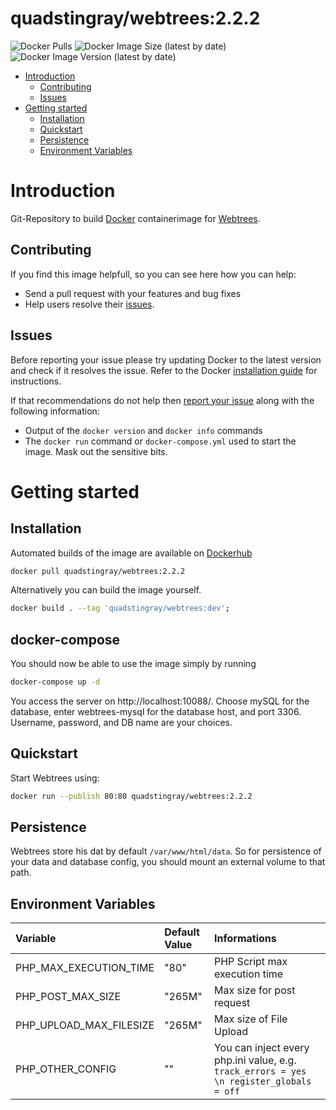 # quadstingray/webtrees:2.2.2

![Docker Pulls](https://img.shields.io/docker/pulls/quadstingray/webtrees) ![Docker Image Size (latest by date)](https://img.shields.io/docker/image-size/quadstingray/webtrees) ![Docker Image Version (latest by date)](https://img.shields.io/docker/v/quadstingray/webtrees) 

- [Introduction](#introduction)
  - [Contributing](#contributing)
  - [Issues](#issues)
- [Getting started](#getting-started)
  - [Installation](#installation)
  - [Quickstart](#quickstart)
  - [Persistence](#persistence)
  - [Environment Variables](#environment-variables)

# Introduction
Git-Repository to build [Docker](https://www.docker.com/) containerimage for [Webtrees](https://github.com/fisharebest/webtrees).

## Contributing
If you find this image helpfull, so you can see here how you can help:
- Send a pull request with your features and bug fixes
- Help users resolve their [issues](https://github.com/QuadStingray/docker-webtrees/issues).

## Issues
Before reporting your issue please try updating Docker to the latest version and check if it resolves the issue. Refer to the Docker [installation guide](https://docs.docker.com/installation) for instructions.

If that recommendations do not help then [report your issue](../../issues/new) along with the following information:

- Output of the `docker version` and `docker info` commands
- The `docker run` command or `docker-compose.yml` used to start the
  image. Mask out the sensitive bits.

# Getting started
## Installation
Automated builds of the image are available on
[Dockerhub](https://hub.docker.com/r/quadstingray/webtrees)

```bash
docker pull quadstingray/webtrees:2.2.2
```

Alternatively you can build the image yourself.
```bash
docker build . --tag 'quadstingray/webtrees:dev';
```

## docker-compose
You should now be able to use the image simply by running

```bash
docker-compose up -d
```
You access the server on http://localhost:10088/.  Choose mySQL for
the database, enter webtrees-mysql for the database host, and port 3306.
Username, password, and DB name are your choices.

## Quickstart
Start Webtrees using:

```bash
docker run --publish 80:80 quadstingray/webtrees:2.2.2
```



## Persistence
Webtrees store his dat by default  `/var/www/html/data`. So for persistence of your data and database config, you should mount an external volume to that path.

## Environment Variables

| Variable                       | Default Value    | Informations                                                                             |
|:-------------------------------|:-----------------|:-----------------------------------------------------------------------------------------|
| PHP_MAX_EXECUTION_TIME         | "80"             |  PHP Script max execution time                                                           |
| PHP_POST_MAX_SIZE              | "265M"           |  Max size for post request                                                               |
| PHP_UPLOAD_MAX_FILESIZE        | "265M"           |  Max size of File Upload                                                                 |
| PHP_OTHER_CONFIG               | ""               |  You can inject every php.ini value, e.g. `track_errors = yes \n register_globals = off` |
